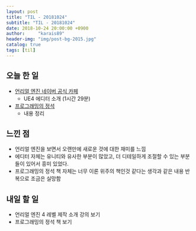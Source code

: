```yaml
---
layout: post
title: "TIL - 20181024"
subtitle: "TIL - 20181024"
date: 2018-10-24 20:00:00 +0900
author:     "karais89"
header-img: "img/post-bg-2015.jpg"
catalog: true
tags: [til]
---
```


## 오늘 한 일

- [언리얼 엔진 네이버 공식 카페](https://cafe.naver.com/unrealenginekr/735)
    - UE4 에디터 소개 (1시간 29분)
- [프로그래밍의 정석](http://www.yes24.com/24/goods/55254076)
    - 내용 정리

## 느낀 점

- 언리얼 엔진을 보면서 오랜만에 새로운 것에 대한 재미를 느낌
- 에디터 자체는 유니티와 유사한 부분이 많았고, 더 디테일하게 조절할 수 있는 부분들이 있어서 흥미 있었다.
- 프로그래밍의 정석 책 자체는 너무 이론 위주의 책인것 같다는 생각과 같은 내용 반복으로 조금은 실망함

## 내일 할 일

- 언리얼 엔진 4 레벨 제작 소개 강의 보기
- 프로그래밍의 정석 책 보기